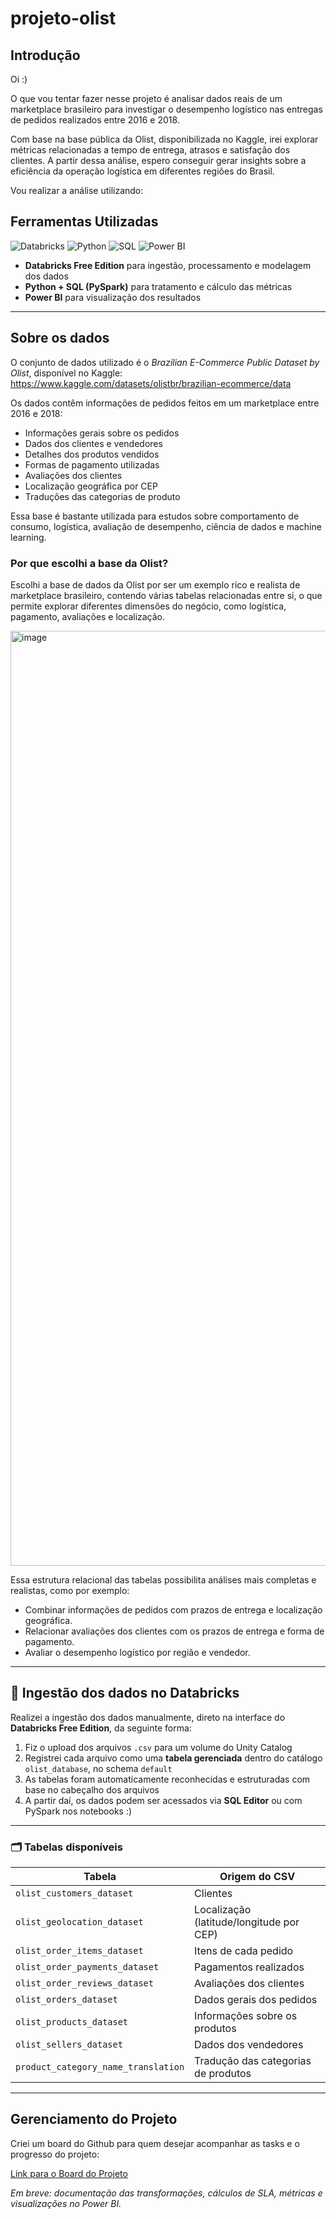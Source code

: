 # projeto-olist

## Introdução

Oi :) 

O que vou tentar fazer nesse projeto é analisar dados reais de um marketplace brasileiro para investigar o desempenho logístico nas entregas de pedidos realizados entre 2016 e 2018.

Com base na base pública da Olist, disponibilizada no Kaggle, irei explorar métricas relacionadas a tempo de entrega, atrasos e satisfação dos clientes. A partir dessa análise, espero conseguir gerar insights sobre a eficiência da operação logística em diferentes regiões do Brasil.

Vou realizar a análise utilizando:

## Ferramentas Utilizadas

![Databricks](https://img.shields.io/badge/Databricks-Spark%20Platform-orange?logo=apache-spark&logoColor=white)
![Python](https://img.shields.io/badge/Python-3776AB?logo=python&logoColor=white)
![SQL](https://img.shields.io/badge/SQL-003B57?logo=mysql&logoColor=white)
![Power BI](https://img.shields.io/badge/Power%20BI-F2C811?logo=powerbi&logoColor=black)

- **Databricks Free Edition** para ingestão, processamento e modelagem dos dados
- **Python + SQL (PySpark)** para tratamento e cálculo das métricas
- **Power BI** para visualização dos resultados
---
## Sobre os dados

O conjunto de dados utilizado é o *Brazilian E-Commerce Public Dataset by Olist*, disponível no Kaggle:  
https://www.kaggle.com/datasets/olistbr/brazilian-ecommerce/data

Os dados contêm informações de pedidos feitos em um marketplace entre 2016 e 2018:
- Informações gerais sobre os pedidos
- Dados dos clientes e vendedores
- Detalhes dos produtos vendidos
- Formas de pagamento utilizadas
- Avaliações dos clientes
- Localização geográfica por CEP
- Traduções das categorias de produto

Essa base é bastante utilizada para estudos sobre comportamento de consumo, logística, avaliação de desempenho, ciência de dados e machine learning.

### Por que escolhi a base da Olist?
Escolhi a base de dados da Olist por ser um exemplo rico e realista de marketplace brasileiro, contendo várias tabelas relacionadas entre si, o que permite explorar diferentes dimensões do negócio, como logística, pagamento, avaliações e localização.

<img width="2486" height="1496" alt="image" src="https://github.com/user-attachments/assets/71b43dd8-164d-46a0-b773-89ac77542275" />

Essa estrutura relacional das tabelas possibilita análises mais completas e realistas, como por exemplo:

- Combinar informações de pedidos com prazos de entrega e localização geográfica.
- Relacionar avaliações dos clientes com os prazos de entrega e forma de pagamento.
- Avaliar o desempenho logístico por região e vendedor.

---

## 🔄 Ingestão dos dados no Databricks

Realizei a ingestão dos dados manualmente, direto na interface do **Databricks Free Edition**, da seguinte forma:

1. Fiz o upload dos arquivos `.csv` para um volume do Unity Catalog
2. Registrei cada arquivo como uma **tabela gerenciada** dentro do catálogo `olist_database`, no schema `default`
3. As tabelas foram automaticamente reconhecidas e estruturadas com base no cabeçalho dos arquivos 
4. A partir daí, os dados podem ser acessados via **SQL Editor** ou com PySpark nos notebooks :)

---

### 🗂️ Tabelas disponíveis

| Tabela                                 | Origem do CSV |
|----------------------------------------|----------------|
| `olist_customers_dataset`              | Clientes |
| `olist_geolocation_dataset`            | Localização (latitude/longitude por CEP) |
| `olist_order_items_dataset`            | Itens de cada pedido |
| `olist_order_payments_dataset`         | Pagamentos realizados |
| `olist_order_reviews_dataset`          | Avaliações dos clientes |
| `olist_orders_dataset`                 | Dados gerais dos pedidos |
| `olist_products_dataset`               | Informações sobre os produtos |
| `olist_sellers_dataset`                | Dados dos vendedores |
| `product_category_name_translation`    | Tradução das categorias de produtos |

---
## Gerenciamento do Projeto

Criei um board do Github para quem desejar acompanhar as tasks e o progresso do projeto:

[Link para o Board do Projeto](https://github.com/users/marianamoledo/projects/1)

*Em breve: documentação das transformações, cálculos de SLA, métricas e visualizações no Power BI.*
